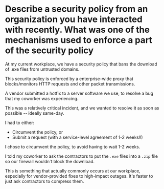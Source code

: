 # Describe a security policy from an organization you have interacted with recently. What was one of the mechanisms used to enforce a part of the security policy

At my current workplace, we have a security policy that bans the download of .exe files from untrusted domains.

This security policy is enforced by a enterprise-wide proxy that blocks/monitors HTTP requests and other packet transmissions.

A vendor submitted a hotfix to a server software we use, to resolve a bug that my coworker was experiencing.

This was a relatively critical incident, and we wanted to resolve it as soon as possible -- ideally same-day.

I had to either:

-   Circumvent the policy, or
-   Submit a request (with a service-level agreement of 1-2 weeks!!)

I chose to circumvent the policy, to avoid having to wait 1-2 weeks.

I told my coworker to ask the contractors to put the `.exe` files into a `.zip` file so our firewall wouldn't block the download.

This is something that actually commonly occurs at our workplace, especially for vendor-provided fixes to high-impact outages. It's faster to just ask contractors to compress them.